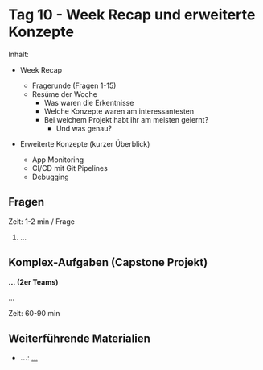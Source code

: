 # Tag 10 - Week Recap und erweiterte Konzepte

Inhalt:

- Week Recap 
  - Fragerunde (Fragen 1-15)
  - Resúme der Woche
    - Was waren die Erkentnisse
    - Welche Konzepte waren am interessantesten
    - Bei welchem Projekt habt ihr am meisten gelernt?
      - Und was genau?

- Erweiterte Konzepte (kurzer Überblick)
  - App Monitoring
  - CI/CD mit Git Pipelines
  - Debugging


## Fragen
Zeit: 1-2 min / Frage
1. ...


## Komplex-Aufgaben (Capstone Projekt)
**... (2er Teams)**

...  

Zeit: 60-90 min 

## Weiterführende Materialien
- **...**: [...](...)